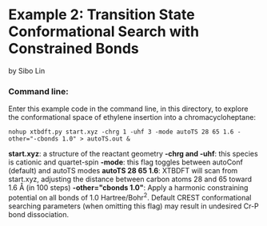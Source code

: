 Example 2: Transition State Conformational Search with Constrained Bonds
========================================
by Sibo Lin

### Command line:

Enter this example code in the command line, in this directory, to explore the conformational space of ethylene insertion into a chromacycloheptane: 

`nohup xtbdft.py start.xyz -chrg 1 -uhf 3 -mode autoTS 28 65 1.6 -other="-cbonds 1.0" > autoTS.out &`

**start.xyz**: a structure of the reactant geometry 
**-chrg and -uhf**: this species is cationic and quartet-spin
**-mode**: this flag toggles between autoConf (default) and autoTS modes
**autoTS 28 65 1.6**: XTBDFT will scan from start.xyz, adjusting the distance between carbon atoms 28 and 65 toward 1.6 Å (in 100 steps)
**-other="cbonds 1.0"**: Apply a harmonic constraining potential on all bonds of 1.0 Hartree/Bohr<sup>2</sup>. Default CREST conformational searching parameters (when omitting this flag) may result in undesired Cr-P bond dissociation. 
